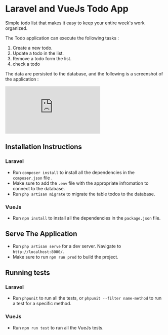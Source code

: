 # Laravel and VueJs Todo App

Simple todo list that makes it easy to keep your entire week's work organized. 

The Todo application can execute the following tasks : 

1. Create a new todo.
2. Update a todo in the list.
3. Remove a todo form the list.
4. check a todo

The data are persisted to the database, and the following is a screenshot of the application : 

![image](https://files.fm/thumb_show.php?i=jw9gefhe)

## Installation Instructions
### Laravel

- Run `composer install` to install all the dependencies in the `composer.json` file .
- Make sure to add the `.env` file  with the appropriate infromation to connect to the database. 
- Run `php artisan migrate` to migrate the table todos to the database.

### VueJs

- Run `npm install` to install all the dependencies in the `package.json` file.

## Serve The Application

- Run `php artisan serve` for a dev server. Navigate to `http://localhost:8000/`. 
- Make sure to run `npm run prod` to build the project.

## Running tests

### Laravel

- Run `phpunit` to run all the tests, or `phpunit --filter name-method` to run a test for a specific method.

### VueJs

- Run `npm run test` to run all the VueJs tests.

